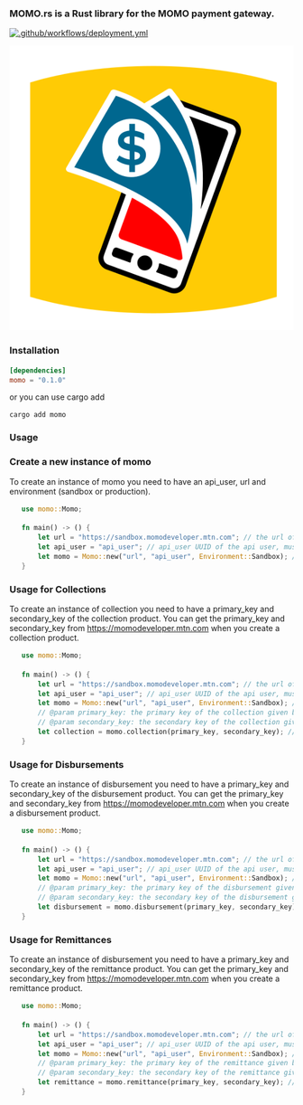 ### MOMO.rs is a Rust library for the MOMO payment gateway.
[![.github/workflows/deployment.yml](https://github.com/Bourse-numerique-d-afrique/momo.rs/actions/workflows/deployment.yml/badge.svg)](https://github.com/Bourse-numerique-d-afrique/momo.rs/actions/workflows/deployment.yml)
<p align="center">
  <img src="https://github.com/Bourse-numerique-d-afrique/momo.rs/blob/master/images/BrandGuid-mtnmomo.svg" alt="MOMO logo">
</p>


### Installation
```toml
[dependencies]
momo = "0.1.0"
```

or you can use cargo add

```cli
cargo add momo
```


### Usage
### Create a new instance of momo
To create an instance of momo you need to have an api_user, url and environment (sandbox or production).
 ```rust
    use momo::Momo;

    fn main() -> () {
        let url = "https://sandbox.momodeveloper.mtn.com"; // the url of the api you are using for sandbox please use https://sandbox.momodeveloper.mtn.com
        let api_user = "api_user"; // api_user UUID of the api user, must be created first using UUID::new_v4()
        let momo = Momo::new("url", "api_user", Environment::Sandbox); // create a new instance of momo
    }
 ```
### Usage for Collections
To create an instance of collection you need to have a primary_key and secondary_key of the collection product.
You can get the primary_key and secondary_key from https://momodeveloper.mtn.com when you create a collection product.
 ```rust
    use momo::Momo;

    fn main() -> () {
        let url = "https://sandbox.momodeveloper.mtn.com"; // the url of the api you are using for sandbox please use https://sandbox.momodeveloper.mtn.com
        let api_user = "api_user"; // api_user UUID of the api user, must be created first using UUID::new_v4()
        let momo = Momo::new("url", "api_user", Environment::Sandbox); // create a new instance of momo
        // @param primary_key: the primary key of the collection given by https://momodeveloper.mtn.com when you create a collection product
        // @param secondary_key: the secondary key of the collection given by https://momodeveloper.mtn.com when you create a collection product
        let collection = momo.collection(primary_key, secondary_key); // create a new instance of collection
    }
 ```


### Usage for Disbursements
To create an instance of disbursement you need to have a primary_key and secondary_key of the disbursement product.
You can get the primary_key and secondary_key from https://momodeveloper.mtn.com when you create a disbursement product.
 ```rust
    use momo::Momo;

    fn main() -> () {
        let url = "https://sandbox.momodeveloper.mtn.com"; // the url of the api you are using for sandbox please use https://sandbox.momodeveloper.mtn.com
        let api_user = "api_user"; // api_user UUID of the api user, must be created first using UUID::new_v4()
        let momo = Momo::new("url", "api_user", Environment::Sandbox); // create a new instance of momo
        // @param primary_key: the primary key of the disbursement given by https://momodeveloper.mtn.com when you create a disbursement product
        // @param secondary_key: the secondary key of the disbursement given by https://momodeveloper.mtn.com when you create a disbursement product
        let disbursement = momo.disbursement(primary_key, secondary_key); // create a new instance of disbursement
    }
 ```

### Usage for Remittances
To create an instance of disbursement you need to have a primary_key and secondary_key of the remittance product.
You can get the primary_key and secondary_key from https://momodeveloper.mtn.com when you create a remittance product.
 ```rust
    use momo::Momo;

    fn main() -> () {
        let url = "https://sandbox.momodeveloper.mtn.com"; // the url of the api you are using for sandbox please use https://sandbox.momodeveloper.mtn.com
        let api_user = "api_user"; // api_user UUID of the api user, must be created first using UUID::new_v4()
        let momo = Momo::new("url", "api_user", Environment::Sandbox); // create a new instance of momo
        // @param primary_key: the primary key of the remittance given by https://momodeveloper.mtn.com when you create a remittance product
        // @param secondary_key: the secondary key of the remittance given by https://momodeveloper.mtn.com when you create a remittance product
        let remittance = momo.remittance(primary_key, secondary_key); // create a new instance of remittance
    }
 ```
